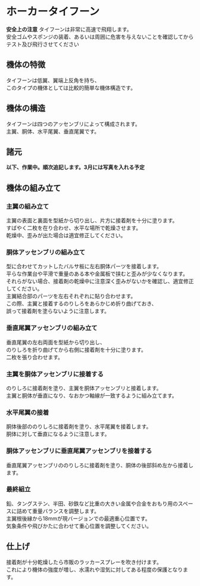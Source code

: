 # ホーカータイフーン
**安全上の注意**
タイフーンは非常に高速で飛翔します。  
安全ゴムやスポンジの装着、あるいは周囲に危害を与えないことを確認してからテスト及び飛行させてください

## 機体の特徴  
タイフーンは低翼、翼端上反角を持ち、  
このタイプの機体としては比較的簡単な機体構造です。

## 機体の構造  
タイフーンは四つのアッセンブリによって構成されます。  
主翼、胴体、水平尾翼、垂直尾翼です。  

## 諸元  


**以下、作業中。順次追記します。3月には写真を入れる予定**    
## 機体の組み立て  

### 主翼の組み立て  
主翼の表面と裏面を型紙から切り出し、片方に接着剤を十分に塗ります。  
すばやく二枚を在り合わせ、水平な場所で乾燥させます。  
乾燥中、歪みが出た場合は適宜修正してください。

### 胴体アッセンブリの組み立て  
型に合わせてカットしたバルサ板に左右胴体パーツを接着します。  
平らな作業台や平滑で重量のある本や金属板で挟むと歪みが少なくなります。  
それらがない場合、接着剤の乾燥中に注意深く歪みがないかを確認し、適宜修正してください。  
主翼結合部のパーツを左右それぞれに貼り合わせます。  
この際、主翼と接着するのりしろをあらかじめ折り曲げておき、  
誤って接着剤を塗らないように注意します。  

### 垂直尾翼アッセンブリの組み立て  
垂直尾翼の左右両面を型紙から切り出し、  
のりしろを折り曲げてから右側に接着剤を十分に塗ります。  
二枚を張り合わせます。  

### 主翼を胴体アッセンブリに接着する   
のりしろに接着剤を塗り、主翼を胴体アッセンブリと接着します。  
主翼と胴体が垂直になり、なおかつ軸線が一致するように組み立てます。

### 水平尾翼の接着  
胴体後部ののりしろに接着剤を塗り、水平尾翼を接着します。  
胴体に対して垂直になるように注意します。  

### 胴体アッセンブリに垂直尾翼アッセンブリを接着する  
垂直尾翼アッセンブリののりしろに接着剤を塗り、胴体の後部斜め左から接着します。

### 最終組立  
鉛、タングステン、半田、砂鉄など比重の大きい金属や合金をおもり用のスペースに詰めて重量バランスを調整します。  
主翼根後縁から18mmが現バージョンでの最適重心位置です。  
気象条件や飛びかたに合わせて重心位置を調整してください。  


## 仕上げ  
接着剤が十分乾燥したら市販のラッカースプレーを吹き付けます。  
これにより機体の強度が増し、水濡れや湿気に対してある程度の保護となります。  

